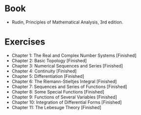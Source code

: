 # Book
- Rudin, Principles of Mathematical Analysis, 3rd edition.

# Exercises
- Chapter 1: The Real and Complex Number Systems [Finished]
- Chapter 2: Basic Topology [Finished]
- Chapter 3: Numerical Sequences and Series [Finished]
- Chapter 4: Continuity [Finished]
- Chapter 5: Differentiation [Finished]
- Chapter 6: The Riemann-Stieltjes Integral [Finished]
- Chapter 7: Sequences and Series of Functions [Finished]
- Chapter 8: Some Special Functions [Finished]
- Chapter 9: Functions of Several Variables [Finished]
- Chapter 10: Integration of Differential Forms [Finished]
- Chapter 11: The Lebesuge Theory [Finished]
